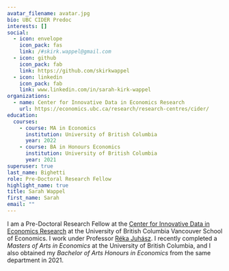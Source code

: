 ```yaml
---
avatar_filename: avatar.jpg
bio: UBC CIDER Predoc
interests: []
social:
  - icon: envelope
    icon_pack: fas
    link: /#skirk.wappel@gmail.com
  - icon: github
    icon_pack: fab
    link: https://github.com/skirkwappel
  - icon: linkedin
    icon_pack: fab
    link: www.linkedin.com/in/sarah-kirk-wappel
organizations:
  - name: Center for Innovative Data in Economics Research
    url: https://economics.ubc.ca/research/research-centres/cider/
education:
  courses:
    - course: MA in Economics
      institution: University of British Columbia
      year: 2022
    - course: BA in Honours Economics
      institution: University of British Columbia
      year: 2021
superuser: true
last_name: Bighetti
role: Pre-Doctoral Research Fellow
highlight_name: true
title: Sarah Wappel
first_name: Sarah
email: ""
---
```

I am a Pre-Doctoral Research Fellow at the [Center for Innovative Data in Economics Research](https://economics.ubc.ca/research/research-centres/cider/) at the University of British Columbia Vancouver School of Economics. I work under Professor [Réka Juhász](http://www.rjuhasz.com/). I recently completed a *Masters of Arts in Economics* at the University of British Columbia, and I also obtained my *Bachelor of Arts Honours in Economics* from the same department in 2021.

